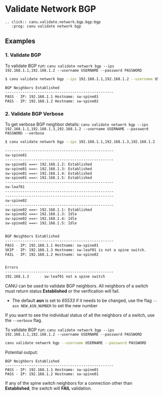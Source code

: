 # Validate Network BGP

```{eval-rst}
.. click:: canu.validate.network.bgp.bgp:bgp
   :prog: canu validate network bgp
```

## Examples

### 1. Validate BGP

To validate BGP run: `canu validate network bgp --ips 192.168.1.1,192.168.1.2 --username USERNAME --password PASSWORD`

```bash
$ canu validate network bgp --ips 192.168.1.1,192.168.1.2 --username USERNAME --password PASSWORD

BGP Neighbors Established
--------------------------------------------------
PASS - IP: 192.168.1.1 Hostname: sw-spine01
PASS - IP: 192.168.1.2 Hostname: sw-spine02

```

### 2. Validate BGP Verbose

To get verbose BGP neighbor details: `canu validate network bgp --ips 192.168.1.1,192.168.1.3,192.168.1.2 --username USERNAME --password PASSWORD --verbose`

```bash
$ canu validate network bgp --ips 192.168.1.1,192.168.1.3,192.168.1.2 --username USERNAME --password PASSWORD --verbose

--------------------------------------------------
sw-spine01
--------------------------------------------------
sw-spine01 ===> 192.168.1.2: Established
sw-spine01 ===> 192.168.1.3: Established
sw-spine01 ===> 192.168.1.4: Established
sw-spine01 ===> 192.168.1.5: Established
--------------------------------------------------
sw-leaf01
--------------------------------------------------
--------------------------------------------------
sw-spine02
--------------------------------------------------
sw-spine02 ===> 192.168.1.1: Established
sw-spine02 ===> 192.168.1.3: Idle
sw-spine02 ===> 192.168.1.4: Idle
sw-spine02 ===> 192.168.1.5: Idle


BGP Neighbors Established
--------------------------------------------------
PASS - IP: 192.168.1.1 Hostname: sw-spine01
SKIP - IP: 192.168.1.3 Hostname: sw-leaf01 is not a spine switch.
FAIL - IP: 192.168.1.2 Hostname: sw-spine02


Errors
--------------------------------------------------
192.168.1.3     - sw-leaf01 not a spine switch
```

CANU can be used to validate BGP neighbors. All neighbors of a switch must return status **Established** or the verification will fail.

- The default **asn** is set to _65533_ if it needs to be changed, use the flag `--asn NEW_ASN_NUMBER` to set the new number

If you want to see the individual status of all the neighbors of a switch, use the `--verbose` flag.

To validate BGP run: `canu validate network bgp --ips 192.168.1.1,192.168.1.2 --username USERNAME --password PASSWORD`

```bash
canu validate network bgp --username USERNAME --password PASSWORD
```

Potential output:

```text
BGP Neighbors Established
--------------------------------------------------
PASS - IP: 192.168.1.1 Hostname: sw-spine01
PASS - IP: 192.168.1.2 Hostname: sw-spine01
```

If any of the spine switch neighbors for a connection other than **Established**, the switch will **FAIL** validation.

